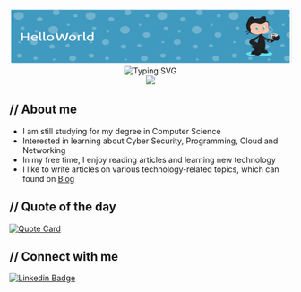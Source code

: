 <div align="center">
  <!-- Github Profile Header Generator -->
  <!-- https://leviarista.github.io/github-profile-header-generator/ -->
  <img src="https://raw.githubusercontent.com/0xhanif/0xhanif/main/assets/github-header-image.png" width="600" height="100" alt="Profile Header">
</div>

<div align="center">
  <!-- Readme Typing SVG -->
  <!-- https://readme-typing-svg.demolab.com/demo/ -->
  <img src="https://readme-typing-svg.demolab.com/?font=Fira+Code&weight=500&size=36&pause=1000&center=true&vCenter=true&width=700&height=70&lines=0xhanif;Computer+Science+Student" alt="Typing SVG" />
</div>

<div align="center">
  <!-- Github Profile Views Counter -->
  <!-- https://github.com/antonkomarev/github-profile-views-counter -->
  <img src="https://komarev.com/ghpvc/?username=0xhanif&style=flat-square">
</div>

## // About me

- I am still studying for my degree in Computer Science
- Interested in learning about Cyber Security, Programming, Cloud and Networking
- In my free time, I enjoy reading articles and learning new technology
- I like to write articles on various technology-related topics, which can found on [Blog](https://0xhanif.github.io/)

## // Quote of the day

<!-- Github Readme Quotes -->
<a href="https://github.com/piyushsuthar/github-readme-quotes">
  <img src="https://quotes-github-readme.vercel.app/api?type=horizontal&theme=dark" alt="Quote Card">
</a>

## // Connect with me

<!-- https://shields.io/badges/static-badge -->
<!-- Format: https://img.shields.io/badge/text-color.svg?&style=for-the-badge&logo=logo&logoColor=color -->
[![Linkedin Badge](https://img.shields.io/badge/muhamad--hanif-0077B5.svg?&style=for-the-badge&logo=linkedin&logoColor=white)](https://www.linkedin.com/in/muhamad-hanif-zulkifli/)
